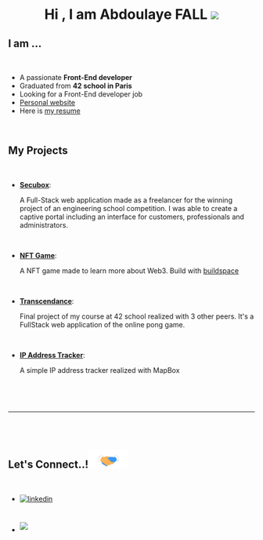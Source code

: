 
<h1 align="center"><b>Hi , I am Abdoulaye FALL </b><img src="https://media.giphy.com/media/hvRJCLFzcasrR4ia7z/giphy.gif" width="35"></h1>

	
## **I am ...**

<br>

- A passionate **Front-End developer**
- Graduated from **42 school in Paris**
- Looking for a Front-End developer job
- [Personal website](https://www.abdoulayefall.com)
- Here is [my resume](/resume/resume.pdf)

<br>

## <b>My Projects</b>
<br>

<p align="center">

- **[Secubox](https://github.com/abfall50/secubox)**:
    
    <p>A Full-Stack web application made as a freelancer for the winning project of an engineering school competition. I was able to create a captive portal including an interface for customers, professionals and administrators.</p>

<br>   
    
- **[NFT Game](https://github.com/abfall50/nft_game)**:

   <p>A NFT game made to learn more about Web3. Build with <a href="https://buildspace.so/">buildspace</a></p>

<br>

- **[Transcendance](https://github.com/abfall50/ft_transcendance)**:

    <p>Final project of my course at 42 school realized with 3 other peers. It's a FullStack web application of the online pong game.</p>
    
<br>

- **[IP Address Tracker](https://github.com/abfall50/ip_address_tracker)**:

    <p>A simple IP address tracker realized with MapBox</p>

<br>

</p>

<br>


-----

<br>
<br>

## <b> Let's Connect..!</b><img src="https://github.com/0xAbdulKhalid/0xAbdulKhalid/raw/main/assets/mdImages/handshake.gif" width ="80">
<br>
<div align='left'>

<ul>

<li>
<a href="https://www.linkedin.com/in/abdoulaye-fall" target="_blank">
<img src="https://img.shields.io/badge/linkedin:  Abdoulaye Fall-%2300acee.svg?color=405DE6&style=for-the-badge&logo=linkedin&logoColor=white" alt=linkedin style="margin-bottom: 5px;"/>
</a>
</li>

<br>

<br>

<li>
<a href="mailto:abdoulaye.fal5@gmail.com" target="_blank">
<img src="https://img.shields.io/badge/gmail:  Abdoulaye Fall-%23EA4335.svg?style=for-the-badge&logo=gmail&logoColor=white" t=mail style="margin-bottom: 5px;" />
</a>
</li>
	
</ul>
</div>

